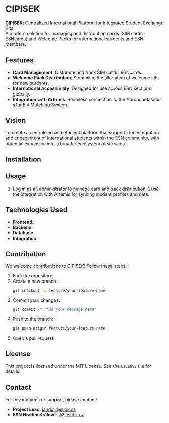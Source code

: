 # CIPISEK

**CIPISEK**: Centralized International Platform for Integrated Student Exchange Kits  
A modern solution for managing and distributing cards (SIM cards, ESNcards) and Welcome Packs for international students and ESN members.

## Features
- **Card Management**: Distribute and track SIM cards, ESNcards.
- **Welcome Pack Distribution**: Streamline the allocation of welcome kits for new students.
- **International Accessibility**: Designed for use across ESN sections globally.
- **Integration with Artemis**: Seamless connection to the Abroad eRasmus sTudEnt MatchIng System.

## Vision
To create a centralized and efficient platform that supports the integration and engagement of international students within the ESN community, with potential expansion into a broader ecosystem of services.

## Installation


## Usage
1. Log in as an administrator to manage card and pack distribution.
2Use the integration with Artemis for syncing student profiles and data.

## Technologies Used
- **Frontend**: 
- **Backend**: 
- **Database**: 
- **Integration**: 

## Contribution
We welcome contributions to CIPISEK! Follow these steps:
1. Fork the repository.
2. Create a new branch:
   ```bash
   git checkout -b feature/your-feature-name
   ```
3. Commit your changes:
   ```bash
   git commit -m "Add your message here"
   ```
4. Push to the branch:
   ```bash
   git push origin feature/your-feature-name
   ```
5. Open a pull request.

## License
This project is licensed under the MIT License. See the `LICENSE` file for details.

## Contact
For any inquiries or support, please contact:
- **Project Lead**: jandoji1@uhk.cz
- **ESN Hradec Králové**: it@esnhk.cz
